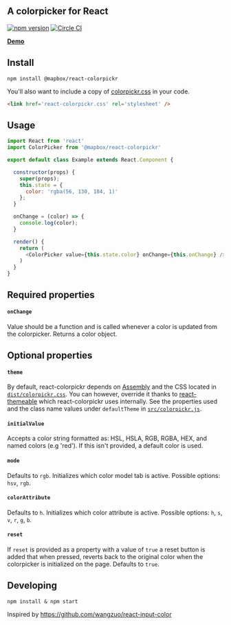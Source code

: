 A colorpicker for React
---

[![npm version](http://img.shields.io/npm/v/@mapbox/react-colorpickr.svg)](https://npmjs.org/package/@mapbox/react-colorpickr) [![Circle CI](https://circleci.com/gh/mapbox/react-colorpickr.svg?style=svg&circle-token=7b6e2687ff5804946f2c0ef5a8a93ad92a4c8ff3)](https://circleci.com/gh/mapbox/react-colorpickr)

__[Demo](https://www.mapbox.com/react-colorpickr/example/)__

## Install

    npm install @mapbox/react-colorpickr

You'll also want to include a copy of [colorpickr.css](https://github.com/mapbox/react-colorpickr/blob/mb-pages/dist/colorpickr.css) in your code.

``` html
<link href='react-colorpickr.css' rel='stylesheet' />
```

## Usage

```js
import React from 'react'
import ColorPicker from '@mapbox/react-colorpickr'

export default class Example extends React.Component {

  constructor(props) {
    super(props);
    this.state = {
      color: 'rgba(56, 130, 184, 1)'
    };
  }

  onChange = (color) => {
    console.log(color);
  }

  render() {
    return (
      <ColorPicker value={this.state.color} onChange={this.onChange} />
    )
  }
}
```

## Required properties

#### `onChange`

Value should be a function and is called whenever a color is updated from
the colorpicker. Returns a color object.

## Optional properties

#### `theme`

By default, react-colorpickr depends on [Assembly](https://www.mapbox.com/assembly/) and the CSS located in [`dist/colorpickr.css`](https://github.com/mapbox/react-colorpickr/blob/mb-pages/dist/colorpickr.css). You can however, override it thanks to [react-themeable](https://github.com/markdalgleish/react-themeable) which react-colorpickr uses internally. See the properties used and the class name values under `defaultTheme` in [`src/colorpickr.js`](https://github.com/mapbox/react-colorpickr/blob/assemblify/src/colorpickr.js).

#### `initialValue`

Accepts a color string formatted as: HSL, HSLA, RGB, RGBA, HEX, and named colors (e.g 'red').
If this isn't provided, a default color is used.

#### `mode`

Defaults to `rgb`. Initializes which color model tab is active.
Possible options: `hsv`, `rgb`.

#### `colorAttribute`

Defaults to `h`. Initializes which color attribute is active.
Possible options: `h`, `s`, `v`, `r`, `g`, `b`.

#### `reset`

If `reset` is provided as a property with a value of `true` a reset button is
added that when pressed, reverts back to the original color when the
colorpicker is initialized on the page. Defaults to `true`.

## Developing

    npm install & npm start

Inspired by https://github.com/wangzuo/react-input-color
